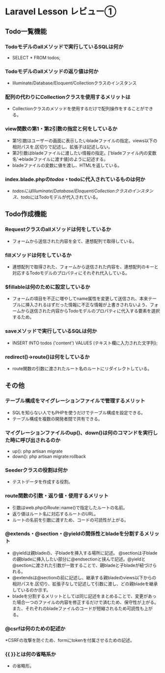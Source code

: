 # Laravel Lesson レビュー①

## Todo一覧機能

### Todoモデルのallメソッドで実行しているSQLは何か
* SELECT * FROM todos;

### Todoモデルのallメソッドの返り値は何か
* Illuminate/Database/Eloquent/Collectionクラスのインスタンス

### 配列の代わりにCollectionクラスを使用するメリットは
* Collectionクラスのメソッドを使用するだけで配列操作をすることができる。

### view関数の第1・第2引数の指定と何をしているか
* 第1引数はユーザーの画面に表示したいbladeファイルの指定。views以下の相対パスを.区切りで記述し、拡張子は記述しない。
* 第2引数はbladeファイルに渡したい情報の指定。['bladeファイル内の変数名'=>bladeファイルに渡す値]のように記述する。
* bladeファイルの変数に値を渡し、HTMLを返している。

### index.blade.phpの$todos・$todoに代入されているものは何か
* $todosにはIlluminate/Database/Eloquent/Collectionクラスのインスタンス、$todoにはTodoモデルが代入されている。

## Todo作成機能

### Requestクラスのallメソッドは何をしているか
* フォームから送信された内容を全て、連想配列で取得している。

### fillメソッドは何をしているか
* 連想配列で取得された、フォームから送信された内容を、連想配列のキーと対応するTodoモデルのプロパティにそれぞれ代入している。

### $fillableは何のために設定しているか
* フォームの項目を不正に増やしてname属性を変更して送信され、本来テーブルに挿入されるはずだった情報に不正な情報が上書きされないよう、フォームから送信された内容からTodoモデルのプロパティに代入する要素を選択するため。

### saveメソッドで実行しているSQLは何か
* INSERT INTO todos ('content') VALUES (テキスト欄に入力された文字列);

### redirect()->route()は何をしているか
* route関数の引数に渡されたルート名のルートにリダイレクトしている。

## その他

### テーブル構成をマイグレーションファイルで管理するメリット
* SQLを知らない人でもPHPを使うだけでテーブル構成を設定できる。
* テーブル構成を複数の開発者間で共有できる。

### マイグレーションファイルのup()、down()は何のコマンドを実行した時に呼び出されるのか
* up(): php artisan migrate
* down(): php artisan migrate:rollback

### Seederクラスの役割は何か
* テストデータを作成する役割。

### route関数の引数・返り値・使用するメリット
* 引数はweb.phpのRoute::name()で指定したルートの名前。
* 返り値はルート名に対応するルートのURL。
* ルートの名前を引数に渡すため、コードの可読性が上がる。

### @extends・@section・@yieldの関係性とbladeを分割するメリット
* @yieldは親bladeの、子bladeを挿入する場所に記述。 @sectionは子bladeの親bladeに挿入したい部分に@endsectionと挟んで記述。@yieldと@sectionに渡された引数が一致することで、親bladeと子bladeが紐づけられる。
* @extendsは@sectionの前に記述し、継承する親bladeのviews以下からの相対パスを.区切り、拡張子なしで記述して引数に渡し、どの親bladeを継承しているのか示す。
* bladeを分割するメリットとしては同じ記述をまとめることで、変更があった場合一つのファイルの内容を修正するだけで済むため、保守性が上がる。また、それぞれのbladeファイルのコードが短縮されるため可読性も上がる。

### @csrfは何のための記述か
*CSRFの攻撃を防ぐため、formにtokenを付属させるための記述。

### {{ }}とは何の省略系か
* <?php echo ?>の省略形。
